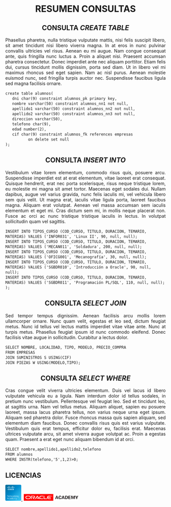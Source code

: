 # <h1 align="center"><strong>RESUMEN CONSULTAS</strong></h1>

## <h2 align="center"><strong>CONSULTA <em>CREATE TABLE</em></strong></h2>

<p align="justify">
    Phasellus pharetra, nulla tristique vulputate mattis, nisi felis suscipit libero, sit amet tincidunt nisi libero viverra magna. In at eros in nunc pulvinar convallis ultricies vel risus. Aenean eu mi augue. Nam congue consequat ante, quis fringilla nunc luctus a. Proin a aliquet nisi. Praesent accumsan pharetra consectetur. Donec imperdiet ante nec aliquam porttitor. Etiam felis dui, cursus tincidunt mollis dignissim, porta sed diam. Ut in libero vel mi maximus rhoncus sed eget sapien. Nam ac nisl purus. Aenean molestie euismod nunc, sed fringilla turpis auctor nec. Suspendisse faucibus ligula sed magna facilisis ornare.
</p>

```
create table alumnos(
   dni char(9) constraint alumnos_pk primary key,  
   nombre varchar(50) constraint alumnos_nn1 not null,  
   apellido1 varchar(50) constraint alumnos_nn2 not null,  
   apellido2 varchar(50) constraint alumnos_nn3 not null,  
   direccion varchar(50),  
   telefono char(9),  
   edad number(2),  
   cif char(9) constraint alumnos_fk references empresas  
          on delete set null  
);  
  ```

## <h2 align="center"><strong>CONSULTA <em>INSERT INTO</em></strong></h2>

<p align="justify">
    Vestibulum vitae lorem elementum, commodo risus quis, posuere arcu. Suspendisse imperdiet est at erat elementum, vitae laoreet erat consequat. Quisque hendrerit, erat nec porta scelerisque, risus neque tristique lorem, eu molestie mi magna sit amet tortor. Maecenas eget sodales dui. Nullam dapibus, augue vel varius gravida, nunc felis iaculis mi, vel vehicula libero sem quis velit. Ut magna erat, iaculis vitae ligula porta, laoreet faucibus magna. Aliquam erat volutpat. Aenean vel massa accumsan sem iaculis elementum et eget mi. Cras dictum sem mi, in mollis neque placerat non. Fusce ac orci ac nunc tristique tristique iaculis in lectus. In volutpat sollicitudin quam vel sagittis.
</p>

```
INSERT INTO TIPOS_CURSO (COD_CURSO, TITULO, DURACION, TEMARIO, MATERIAS) VALUES ('INFOR031', 'Linux II', 90, null, null);  
INSERT INTO TIPOS_CURSO (COD_CURSO, TITULO, DURACION, TEMARIO, MATERIAS) VALUES ('MECAN011', 'Soldadura', 200, null, null);  
INSERT INTO TIPOS_CURSO (COD_CURSO, TITULO, DURACION, TEMARIO, MATERIAS) VALUES ('OFICG001', 'Mecanografía', 30, null, null);  
INSERT INTO TIPOS_CURSO (COD_CURSO, TITULO, DURACION, TEMARIO, MATERIAS) VALUES ('SGBDR010', 'Introducción a Oracle', 90, null, null);  
INSERT INTO TIPOS_CURSO (COD_CURSO, TITULO, DURACION, TEMARIO, MATERIAS) VALUES ('SGBDR011', 'Programación PL/SQL', 110, null, null);  
);    
  ```

## <h2 align="center"><strong>CONSULTA <em>SELECT JOIN</em></strong></h2>

<p align="justify">
    Sed tempor tempus dignissim. Aenean facilisis arcu mollis lorem ullamcorper ornare. Nunc quam velit, egestas et leo sed, dictum feugiat metus. Nunc id tellus vel lectus mattis imperdiet vitae vitae ante. Nunc at turpis metus. Phasellus feugiat ipsum id nunc commodo eleifend. Donec facilisis vitae augue in sollicitudin. Curabitur a lectus dolor.
</p>

```
SELECT NOMBRE, LOCALIDAD, TIPO, MODELO, PRECIO_COMPRA  
FROM EMPRESAS  
JOIN SUMINISTROS S USING(CIF)  
JOIN PIEZAS W USING(MODELO,TIPO);  
  ```

## <h2 align="center"><strong>CONSULTA <em>SELECT WHERE</em></strong></h2>

<p align="justify">
    Cras congue velit viverra ultricies elementum. Duis vel lacus id libero vulputate vehicula eu a ligula. Nam interdum dolor id tellus sodales, in pretium nunc vestibulum. Pellentesque vel feugiat leo. Sed et tincidunt leo, at sagittis urna. Nam vel tellus metus. Aliquam aliquet, sapien eu posuere laoreet, massa lacus pharetra tellus, non varius neque urna eget ipsum. Aliquam sed pharetra dolor. Fusce rhoncus massa quis sapien aliquam, sed elementum diam faucibus. Donec convallis risus quis est varius vulputate. Vestibulum quis erat tempus, efficitur dolor eu, facilisis erat. Maecenas ultrices vulputate arcu, sit amet viverra augue volutpat ac. Proin a egestas quam. Praesent a erat eget nunc aliquam bibendum id at orci.
</p>

```
SELECT nombre,apellido1,apellido2,telefono  
FROM alumnos  
WHERE INSTR(telefono,'5',1,2)>0;  
  ```

## <h2 align="left"><strong>LICENCIAS</strong></h2>

<p align="left">
    <a href="https://www.netacad.com/" target="blank" style="margin-right: 4px">
    <img src="https://github.com/Alvaruky/Resumen-Consultas/blob/main/assets/img/NetworkingAcademy_360px_72_RGB.png" alt="Cisco-Networking-Academy" height="50px" width="50px">
    </a>
    <a href="https://academy.oracle.com/es/" target="blank" style="margin-right: 4px">
    <img src="https://github.com/Alvaruky/Resumen-Consultas/blob/main/assets/img/descarga.png" alt="Oracle-Academy" height="34%" width="34%">
  </a>
</p>
